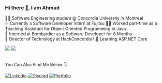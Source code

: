 ### Hi there 👋, I am Ahmad
👨‍🎓 Software Engineering student @ Concordia University in Montreal \
✨ Currently a Software Developer Intern at Fujitsu
🧑‍🏫 Worked part-time as a Teaching Assistant for Object Oriented Programming in Java \
💼 Interned at Bombardier as a Software Developer for 8 Months \
🐝 Director of Technology at HackConcordia \ 
🌱 Learning ASP.NET Core

![](https://github-readme-stats.vercel.app/api?username=Ahmad-Elmahallawy&custom_title=Ahmad&show_icons=true&theme=radical&hide_border=true&border_radius=10&hide_rank=true&hide=contribs)
![](https://github-readme-stats.vercel.app/api/top-langs/?username=Ahmad-Elmahallawy&langs_count=4&layout=compact&theme=radical&hide_border=true&border_radius=10)
</br>
</br>
</br>
You Can Also Find Me Below 👇

[![Linkedin](https://img.shields.io/badge/LinkedIn-0077B5?style=for-the-badge&logo=linkedin&logoColor=white)](https://www.linkedin.com/in/Ahmad-Elmahallawy/ )
[![Discord](https://img.shields.io/badge/Discord-5865F2?style=for-the-badge&logo=discord&logoColor=white)](https://www.discordapp.com/users/296305120365510656)
[![Portfolio](https://img.shields.io/badge/Portfolio-20B2AA?style=for-the-badge)](https://ahmad-elmahallawy.me)


<!--
**Ahmad-Elmahallawy/Ahmad-Elmahallawy** is a ✨ _special_ ✨ repository because its `README.md` (this file) appears on your GitHub profile.

Here are some ideas to get you started:

- 🔭 I’m currently working on ...
- 🌱 I’m currently learning ...
- 👯 I’m looking to collaborate on ...
- 🤔 I’m looking for help with ...
- 💬 Ask me about ...
- 📫 How to reach me: ...
- 😄 Pronouns: ...
- ⚡ Fun fact: ...
-->
